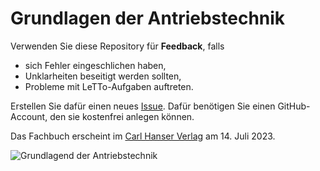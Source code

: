 # Grundlagen der Antriebstechnik

Verwenden Sie diese Repository für **Feedback**, falls
- sich Fehler eingeschlichen haben,
- Unklarheiten beseitigt werden sollten,
- Probleme mit LeTTo-Aufgaben auftreten.

Erstellen Sie dafür einen neues [Issue](https://github.com/christiankral/Grundlagen-der-Antriebstechnik/issues/new).
Dafür benötigen Sie einen GitHub-Account, den sie kostenfrei anlegen können.

Das Fachbuch erscheint im [Carl Hanser Verlag](https://www.hanser-kundencenter.de/fachbuch/artikel/9783446473751) am 14. Juli 2023.

![Grundlagend der Antriebstechnik](https://files.hanser.de/Files/Article/ARTK_CT0_9783446473751_0001.jpg)
